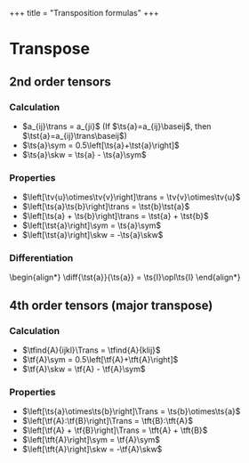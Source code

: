 +++
title = "Transposition formulas"
+++
# Transpose

## 2nd order tensors
### Calculation
* $a_{ij}\trans = a_{ji}$ (If $\ts{a}=a_{ij}\baseij$, then $\tst{a}=a_{ij}\trans\baseij$)
* $\ts{a}\sym = 0.5\left[\ts{a}+\tst{a}\right]$
* $\ts{a}\skw = \ts{a} - \ts{a}\sym$

### Properties
* $\left[\tv{u}\otimes\tv{v}\right]\trans = \tv{v}\otimes\tv{u}$
* $\left[\ts{a}\ts{b}\right]\trans = \tst{b}\tst{a}$
* $\left[\ts{a} + \ts{b}\right]\trans = \tst{a} + \tst{b}$
* $\left[\tst{a}\right]\sym = \ts{a}\sym$
* $\left[\tst{a}\right]\skw = -\ts{a}\skw$

### Differentiation
\begin{align*}
\diff{\tst{a}}{\ts{a}} = \ts{I}\opl\ts{I}
\end{align*}

## 4th order tensors (major transpose)
### Calculation

* $\tfind{A}{ijkl}\Trans = \tfind{A}{klij}$
* $\tf{A}\sym = 0.5\left[\tf{A}+\tft{A}\right]$
* $\tf{A}\skw = \tf{A} - \tf{A}\sym$

### Properties
* $\left[\ts{a}\otimes\ts{b}\right]\Trans = \ts{b}\otimes\ts{a}$
* $\left[\tf{A}:\tf{B}\right]\Trans = \tft{B}:\tft{A}$
* $\left[\tf{A} + \tf{B}\right]\Trans = \tft{A} + \tft{B}$
* $\left[\tft{A}\right]\sym = \tf{A}\sym$
* $\left[\tft{A}\right]\skw = -\tf{A}\skw$